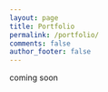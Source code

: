 ```yaml
---
layout: page
title: Portfolio
permalink: /portfolio/
comments: false
author_footer: false
---
```


coming soon

<div class="technical-portfolio">
<div class="project-1">
</div>
<div class="project-2">
</div>
<div class="project-3">
</div>
</div>

<div class="writing-portfolio">
<div class="academia.edu">
</div>
<div class="word-press">
</div>
</div>